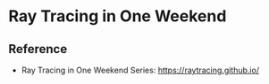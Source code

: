 # Ray Tracing in One Weekend

## Reference

- Ray Tracing in One Weekend Series: https://raytracing.github.io/